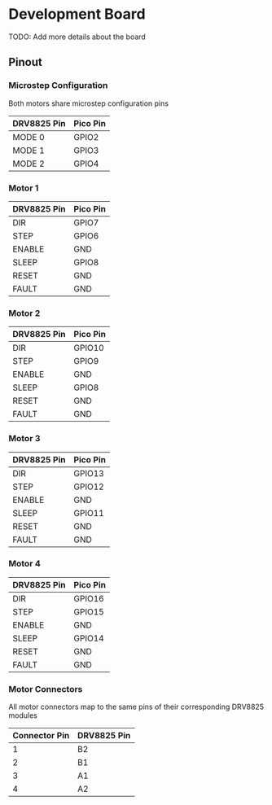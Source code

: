 # Development Board

TODO: Add more details about the board

## Pinout

### Microstep Configuration

Both motors share microstep configuration pins

| **DRV8825 Pin** 	| **Pico Pin** 	|
|-----------------	|----------------	|
| MODE 0           	| GPIO2          	|
| MODE 1           	| GPIO3          	|
| MODE 2          	| GPIO4          	|


### Motor 1

| **DRV8825 Pin** 	| **Pico Pin** 	    |
|-----------------	|----------------   |
| DIR             	| GPIO7          	|
| STEP            	| GPIO6          	|
| ENABLE          	| GND          	    |
| SLEEP           	| GPIO8          	|
| RESET           	| GND          	    |
| FAULT           	| GND          	    |


### Motor 2

| **DRV8825 Pin** 	| **Pico Pin** 	    |
|-----------------	|----------------   |
| DIR             	| GPIO10          	|
| STEP            	| GPIO9          	|
| ENABLE          	| GND          	    |
| SLEEP           	| GPIO8          	|
| RESET           	| GND          	    |
| FAULT           	| GND          	    |


### Motor 3

| **DRV8825 Pin** 	| **Pico Pin** 	    |
|-----------------	|----------------   |
| DIR             	| GPIO13          	|
| STEP            	| GPIO12          	|
| ENABLE          	| GND          	    |
| SLEEP           	| GPIO11          	|
| RESET           	| GND          	    |
| FAULT           	| GND          	    |


### Motor 4

| **DRV8825 Pin** 	| **Pico Pin** 	    |
|-----------------	|----------------   |
| DIR             	| GPIO16          	|
| STEP            	| GPIO15          	|
| ENABLE          	| GND          	    |
| SLEEP           	| GPIO14          	|
| RESET           	| GND          	    |
| FAULT           	| GND          	    |


### Motor Connectors

All motor connectors map to the same pins of their corresponding DRV8825 modules 

| **Connector Pin** | **DRV8825 Pin**   |
|-----------------	|----------------	|
| 1             	| B2          	    |
| 2            	    | B1          	    |
| 3          	    | A1          	    |
| 4           	    | A2          	    |